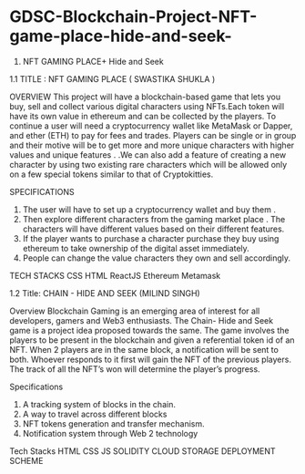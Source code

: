 # GDSC-Blockchain-Project-NFT-game-place-hide-and-seek-

1. NFT GAMING PLACE+ Hide and Seek

1.1 TITLE  : NFT GAMING PLACE ( SWASTIKA SHUKLA )

OVERVIEW 
This project will have a blockchain-based game that lets you buy, sell and collect various digital characters using NFTs.Each token will have its own value in ethereum and can be collected by the players. To continue a user will need a cryptocurrency wallet like MetaMask or Dapper, and ether (ETH) to pay for fees and trades. Players can be single or in group and their motive will be to get more and more unique characters with higher values and unique features . .We can also add a feature of creating a new character by using two existing rare characters which will be allowed only on a few special tokens similar to that of Cryptokitties.

SPECIFICATIONS
1. The user will have to set up a cryptocurrency wallet and buy them .
2. Then explore different characters from the gaming market place . The characters will have different values based on their different features.
3. If the player wants to purchase a character  purchase they buy using ethereum to take ownership of the digital asset immediately.
4. People can change the value characters they own and sell accordingly.

TECH STACKS 
CSS
HTML
ReactJS
Ethereum 
Metamask

1.2 Title: CHAIN -  HIDE AND SEEK (MILIND SINGH)

Overview
Blockchain Gaming is an emerging area of interest for all developers, gamers and Web3 enthusiasts. 
The Chain- Hide and Seek game is a project idea proposed towards the same. 
The game involves the players to be present in the blockchain and given a referential token id of an NFT. When 2 players are in the same block, a notification will be sent to both. Whoever responds to it first will gain the NFT of the previous players. The track of all the NFT’s won will determine the player’s progress.

Specifications
1. A tracking system of blocks in the chain.
2. A way to travel across different blocks
3. NFT tokens generation and transfer mechanism.
4. Notification system through Web 2 technology

Tech Stacks
HTML
CSS 
JS
SOLIDITY 
CLOUD STORAGE
DEPLOYMENT SCHEME

